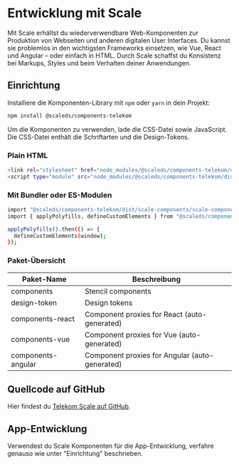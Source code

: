 # Entwicklung mit Scale

Mit Scale erhältst du wiederverwendbare Web-Komponenten zur Produktion von Webseiten und anderen digitalen User Interfaces. Du kannst sie problemlos in den wichtigsten Frameworks einsetzen, wie Vue, React und Angular – oder einfach in HTML. Durch Scale schaffst du Konsistenz bei Markups, Styles und beim Verhalten deiner Anwendungen.

## Einrichtung

Installiere die Komponenten-Library mit `npm` oder `yarn` in dein Projekt:

```bash
npm install @scaleds/components-telekom
```
Um die Komponenten zu verwenden, lade die CSS-Datei sowie JavaScript. Die CSS-Datei enthält die Schriftarten und die Design-Tokens.

### Plain HTML

```bash
<link rel="stylesheet" href="node_modules/@scaleds/components-telekom/dist/scale-components/scale-components.css">
<script type="module" src="node_modules/@scaleds/components-telekom/dist/scale-components/scale-components.js"></script>
```

### Mit Bundler oder ES-Modulen

```bash
import "@scaleds/components-telekom/dist/scale-components/scale-components.css";
import { applyPolyfills, defineCustomElements } from "@scaleds/components-telekom/loader";

applyPolyfills().then(() => {
  defineCustomElements(window);
});
```

### Paket-Übersicht

| Paket-Name         | Beschreibung                                   |
| ------------------ | ---------------------------------------------- |
| components         | Stencil components                             |
| design-token       | Design tokens                                  |
| components-react   | Component proxies for React (auto-generated)   |
| components-vue     | Component proxies for Vue (auto-generated)     |
| components-angular | Component proxies for Angular (auto-generated) |

## Quellcode auf GitHub

Hier findest du [Telekom Scale auf GitHub](https://github.com/telekom/scale/).

## App-Entwicklung

Verwendest du Scale Komponenten für die App-Entwicklung, verfahre genauso wie unter "Einrichtung" beschrieben.

